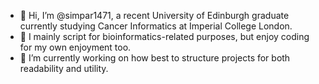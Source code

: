 - 👋 Hi, I’m @simpar1471, a recent University of Edinburgh graduate currently studying Cancer Informatics at Imperial College London.
- 👀 I mainly script for bioinformatics-related purposes, but enjoy coding for my own enjoyment too.
- 🌱 I’m currently working on how best to structure projects for both readability and utility.

<!---
simpar1471/simpar1471 is a ✨ special ✨ repository because its `README.md` (this file) appears on your GitHub profile.
You can click the Preview link to take a look at your changes.
--->
